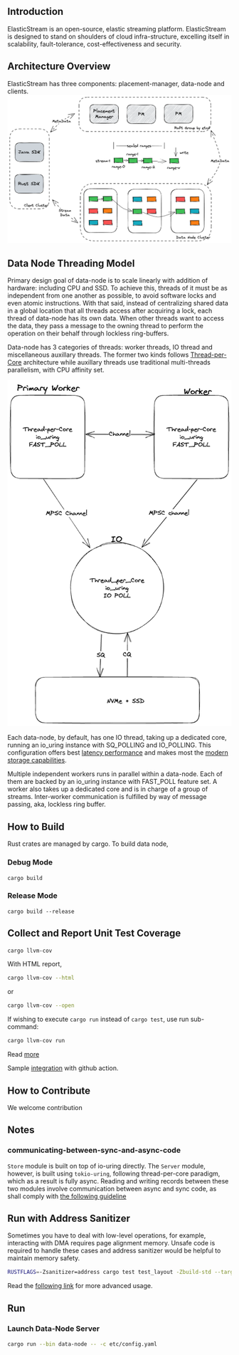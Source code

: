 ## Introduction
ElasticStream is an open-source, elastic streaming platform. ElasticStream is designed to stand on shoulders of cloud infra-structure,
excelling itself in scalability, fault-tolerance, cost-effectiveness and security.



## Architecture Overview
ElasticStream has three components: placement-manager, data-node and clients.
![Arch](docs/images/elastic-stream-arc.png)

## Data Node Threading Model
Primary design goal of data-node is to scale linearly with addition of hardware: including CPU and SSD. To achieve this, threads of it must be as independent from one another as possible, to avoid software locks and even atomic instructions. With that said, instead of centralizing shared data in a global location that all threads access after acquiring a lock, each thread of data-node has its own data. When other threads want to access the data, they pass a message to the owning thread to perform the operation on their behalf through lockless ring-buffers. 

Data-node has 3 categories of threads: worker threads, IO thread and miscellaneous auxillary threads. The former two kinds follows [Thread-per-Core](https://www.datadoghq.com/blog/engineering/introducing-glommio/) architecture while auxillary threads use traditional multi-threads parallelism, with CPU affinity set.

![Threading Model](assets/threading_model.png)

Each data-node, by default, has one IO thread, taking up a dedicated core, running an io_uring instance with SQ_POLLING and IO_POLLING. This configuration offers best [latency performance](docs/benchmark.md) and makes most the [modern storage capabilities](https://atlarge-research.com/pdfs/2022-systor-apis.pdf).

Multiple independent workers runs in parallel within a data-node. Each of them are backed by an io_uring instance with FAST_POLL feature set. A worker also takes up a dedicated core and is in charge of a group of streams. Inter-worker communication is fulfilled by way of message passing, aka, lockless ring buffer. 

## How to Build
Rust crates are managed by cargo. To build data node,

### Debug Mode
```
cargo build
```

### Release Mode
```
cargo build --release
```

## Collect and Report Unit Test Coverage

```sh
cargo llvm-cov
```

With HTML report,
```sh
cargo llvm-cov --html
```
or 
```sh
cargo llvm-cov --open
```

If wishing to execute `cargo run` instead of `cargo test`, use run sub-command:

```sh
cargo llvm-cov run
```

Read [more](https://crates.io/crates/cargo-llvm-cov)

Sample [integration](https://github.com/taiki-e/cargo-llvm-cov) with github action.

## How to Contribute
We welcome contribution

## Notes

### **communicating-between-sync-and-async-code**
`Store` module is built on top of io-uring directly. The `Server` module, however, is built using `tokio-uring`, following thread-per-core paradigm, which as a result is fully async. Reading and writing records between these two modules involve communication between async and sync code, as shall comply with [the following guideline](https://docs.rs/tokio/latest/tokio/sync/mpsc/index.html#communicating-between-sync-and-async-code) 

## Run with Address Sanitizer 

Sometimes you have to deal with low-level operations, for example, interacting with DMA requires page alignment memory. Unsafe code is required to handle these cases and address sanitizer would be helpful to maintain memory safety.

```sh
RUSTFLAGS=-Zsanitizer=address cargo test test_layout -Zbuild-std --target x86_64-unknown-linux-gnu
```
Read the [following link](https://doc.rust-lang.org/beta/unstable-book/compiler-flags/sanitizer.html) for more advanced usage.


## Run

### Launch Data-Node Server
```sh
cargo run --bin data-node -- -c etc/config.yaml
```